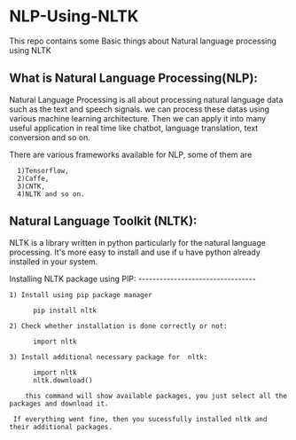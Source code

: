
# NLP-Using-NLTK
This repo contains some Basic things about Natural language processing using NLTK


What is Natural Language Processing(NLP):
-----------------------------------------
  Natural Language Processing is all about processing natural language data such as the text and speech signals. we can process these datas using various machine learning architecture. Then we can apply it into many useful application in real time like chatbot, language translation, text conversion and so on.

  There are various frameworks available for NLP, some of them are
  
      1)Tensorflow,
      2)Caffe,
      3)CNTK,
      4)NLTK and so on.
      
Natural Language Toolkit (NLTK):
-----------------------------------
  NLTK is a library written in python particularly for the natural language processing. It's more easy to install and use if u have python already installed in your system.
  
   Installing NLTK package using PIP:
    ---------------------------------
    
    1) Install using pip package manager
    
          pip install nltk
          
    2) Check whether installation is done correctly or not:
     
          import nltk
       
    3) Install additional necessary package for  nltk:
    
          import nltk
          nltk.download()
          
        this command will show available packages, you just select all the packages and download it.
       
     If everything went fine, then you sucessfully installed nltk and their additional packages.
